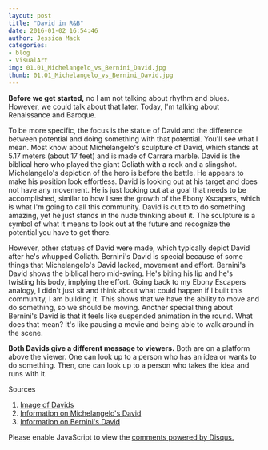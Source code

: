 ```yaml
---
layout: post
title: "David in R&B"
date: 2016-01-02 16:54:46
author: Jessica Mack
categories: 
- blog
- VisualArt
img: 01.01_Michelangelo_vs_Bernini_David.jpg
thumb: 01.01_Michelangelo_vs_Bernini_David.jpg
---
```


<b>Before we get started,</b>  no I am not talking about rhythm and blues. However, we could talk about that later. 
Today, I'm talking about Renaissance and Baroque.
<!--more-->
<!--####Sample subtitle-->
To be more specific, the focus is the statue of David and the difference between potential and doing something with that potential. You'll see what I mean.
Most know about Michelangelo's sculpture of David, which stands at 5.17 meters (about 17 feet) and is made of Carrara marble. David is the biblical hero who played the giant Goliath with a rock and a slingshot. Michelangelo's depiction of the hero is before the battle. He appears to make his position look effortless. David is looking out at his target and does not have any movement. He is just looking out at a goal that needs to be accomplished, similar to how I see the growth of the Ebony Xscapers, which is what I'm going to call this community. David is out to to do something amazing, yet he just stands in the nude thinking about it. The sculpture is a symbol of what it means to look out at the future and recognize the potential you have to get there.

<!--####Sample subtitle-->
However, other statues of David were made, which typically depict David after he's whupped Goliath. Bernini's David is special because of some things that Michelangelo's David lacked, movement and effort. Bernini's David shows the biblical hero mid-swing. He's biting his lip and he's twisting his body, implying the effort. Going back to my Ebony Escapers analogy, I didn't just sit and think about what could happen if I built this community, I am building it. This shows that we have the ability to move and do something, so we should be moving. Another special thing about Bernini's David is that it feels like suspended animation in the round. What does that mean? It's like pausing a movie and being able to walk around in the scene.

<b>Both Davids give a different message to viewers.</b> Both are on a platform above the viewer. One can look up to a person who has an idea or wants to do something. Then, one can look up to a person who takes the idea and runs with it. 

Sources
<ol>
<li><a href="http://peaceofwestphalia.org/?page_id=108">Image of Davids</a></li>
<li><a href="https://www.khanacademy.org/humanities/renaissance-reformation/high-ren-florence-rome/michelangelo/v/michelangelo-david-marble-1501-04-galleria-dell-accademia-florence">Information on Michelangelo's David</a></li>
<li><a href="https://www.khanacademy.org/humanities/monarchy-enlightenment/baroque-art1/baroque-italy/a/bernini-david">Information on Bernini's David</a></li>
</ol>

<div id="disqus_thread"></div>
<script type="text/javascript">
    /* * * CONFIGURATION VARIABLES * * */
    var disqus_shortname = 'ebonyxscape';
    
    /* * * DON'T EDIT BELOW THIS LINE * * */
    (function() {
        var dsq = document.createElement('script'); dsq.type = 'text/javascript'; dsq.async = true;
        dsq.src = '//' + disqus_shortname + '.disqus.com/embed.js';
        (document.getElementsByTagName('head')[0] || document.getElementsByTagName('body')[0]).appendChild(dsq);
    })();
</script>
<noscript>Please enable JavaScript to view the <a href="https://disqus.com/?ref_noscript" rel="nofollow">comments powered by Disqus.</a></noscript>


[hampden]: https://github.com/jekyll/jekyll
